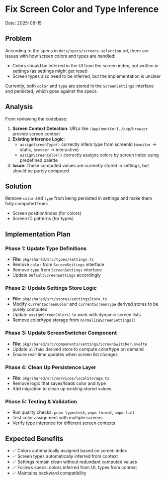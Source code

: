 # Fix Screen Color and Type Inference

Date: 2025-08-15

## Problem

According to the specs in `docs/specs/screens-selection.md`, there are issues with how screen colors and types are handled:

- Colors should be inferred in the UI from the screen index, not written in settings (as settings might get reset)
- Screen types also need to be inferred, but the implementation is unclear

Currently, both `color` and `type` are stored in the `ScreenSettings` interface and persisted, which goes against the specs.

## Analysis

From reviewing the codebase:

1. **Screen Context Detection**: URLs like `/app/monitor1`, `/app/browser` provide screen context
2. **Existing Inference Logic**: 
   - `assignScreenType()` correctly infers type from screenId (`monitor` → static, `browser` → interactive)  
   - `assignScreenColor()` correctly assigns colors by screen index using predefined palette
3. **Issue**: These computed values are currently stored in settings, but should be purely computed

## Solution

Remove `color` and `type` from being persisted in settings and make them fully computed from:
- Screen position/index (for colors)
- Screen ID patterns (for types)

## Implementation Plan

### Phase 1: Update Type Definitions
- **File**: `pkg/shared/src/types/settings.ts`
- Remove `color` from `ScreenSettings` interface
- Remove `type` from `ScreenSettings` interface  
- Update `DefaultScreenSettings` accordingly

### Phase 2: Update Settings Store Logic
- **File**: `pkg/shared/src/stores/settingsStore.ts`
- Modify `currentScreenColor` and `currentScreenType` derived stores to be purely computed
- Update `assignScreenColor()` to work with dynamic screen lists
- Remove color/type storage from `normalizeScreenSettings()`

### Phase 3: Update ScreenSwitcher Component
- **File**: `pkg/shared/src/components/settings/ScreenSwitcher.svelte`
- Update `allTabs` derived store to compute color/type on demand
- Ensure real-time updates when screen list changes

### Phase 4: Clean Up Persistence Layer
- **File**: `pkg/shared/src/services/localStorage.ts`
- Remove logic that saves/loads color and type
- Add migration to clean up existing stored values

### Phase 5: Testing & Validation
- Run quality checks: `pnpm typecheck`, `pnpm format`, `pnpm lint`
- Test color assignment with multiple screens
- Verify type inference for different screen contexts

## Expected Benefits

- ✅ Colors automatically assigned based on screen index
- ✅ Screen types automatically inferred from context  
- ✅ Settings remain clean without redundant computed values
- ✅ Follows specs: colors inferred from UI, types from context
- ✅ Maintains backward compatibility